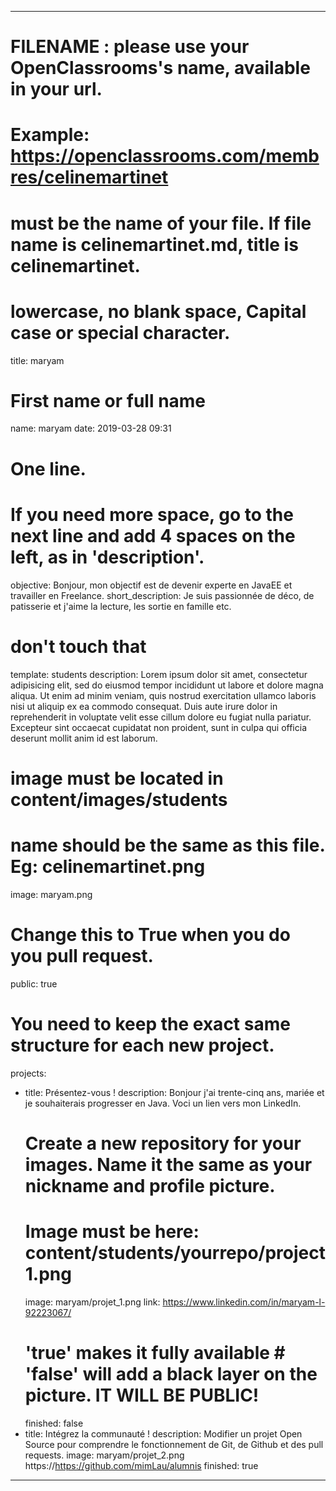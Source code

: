 ---

# FILENAME : please use your OpenClassrooms's name, available in your url.
# Example: https://openclassrooms.com/membres/celinemartinet
# must be the name of your file. If file name is celinemartinet.md, title is celinemartinet.
# lowercase, no blank space, Capital case or special character.
title: maryam

# First name or full name
name: maryam
date: 2019-03-28 09:31

# One line.
# If you need more space, go to the next line and add 4 spaces on the left, as in 'description'.
objective: Bonjour, mon objectif est de devenir experte en JavaEE et travailler en Freelance.
short_description: Je suis passionnée de déco, de patisserie et j'aime la lecture, les sortie en famille etc.

# don't touch that
template: students
description:
    Lorem ipsum dolor sit amet, consectetur adipisicing elit, sed do eiusmod
    tempor incididunt ut labore et dolore magna aliqua. Ut enim ad minim veniam,
    quis nostrud exercitation ullamco laboris nisi ut aliquip ex ea commodo
    consequat. Duis aute irure dolor in reprehenderit in voluptate velit esse
    cillum dolore eu fugiat nulla pariatur. Excepteur sint occaecat cupidatat non
    proident, sunt in culpa qui officia deserunt mollit anim id est laborum.

# image must be located in content/images/students
# name should be the same as this file. Eg: celinemartinet.png
image: maryam.png

# Change this to True when you do you pull request.
public: true

# You need to keep the exact same structure for each new project.
projects:
  - title: Présentez-vous !
    description: Bonjour j'ai trente-cinq ans, mariée et je souhaiterais progresser en Java. Voci un lien vers mon LinkedIn.
    # Create a new repository for your images. Name it the same as your nickname and profile picture.
    # Image must be here: content/students/yourrepo/project1.png
    image: maryam/projet_1.png
    link: https://www.linkedin.com/in/maryam-l-92223067/
    # 'true' makes it fully available     # 'false' will add a black layer on the picture. IT WILL BE PUBLIC!
    finished: false
  - title: Intégrez la communauté !
    description: Modifier un projet Open Source pour comprendre le fonctionnement de Git, de Github et des pull requests. 
    image: maryam/projet_2.png
    https://https://github.com/mimLau/alumnis
    finished: true
 ---
